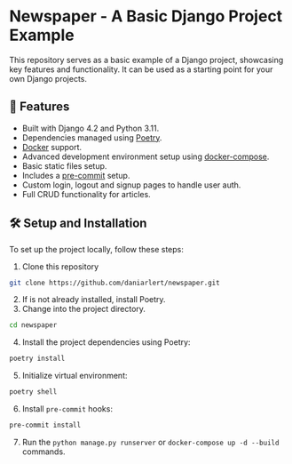 # Newspaper - A Basic Django Project Example

This repository serves as a basic example of a Django project, showcasing key features and functionality. It can be used as a starting point for your own Django projects.

## 🚀 Features

- Built with Django 4.2 and Python 3.11.
- Dependencies managed using [Poetry](https://python-poetry.org/).
- [Docker](https://www.docker.com/) support.
- Advanced development environment setup using [docker-compose](https://docs.docker.com/compose/).
- Basic static files setup.
- Includes a [pre-commit](https://pre-commit.com/) setup.
- Custom login, logout and signup pages to handle user auth.
- Full CRUD functionality for articles.

## 🛠️ Setup and Installation

To set up the project locally, follow these steps:

1. Clone this repository

```bash
git clone https://github.com/daniarlert/newspaper.git
```

2. If is not already installed, install Poetry.
3. Change into the project directory.

```bash
cd newspaper
```

4. Install the project dependencies using Poetry:

```bash
poetry install
```

5. Initialize virtual environment:

```bash
poetry shell
```

6. Install `pre-commit` hooks:

```bash
pre-commit install
```

7. Run the `python manage.py runserver` or `docker-compose up -d --build` commands.
